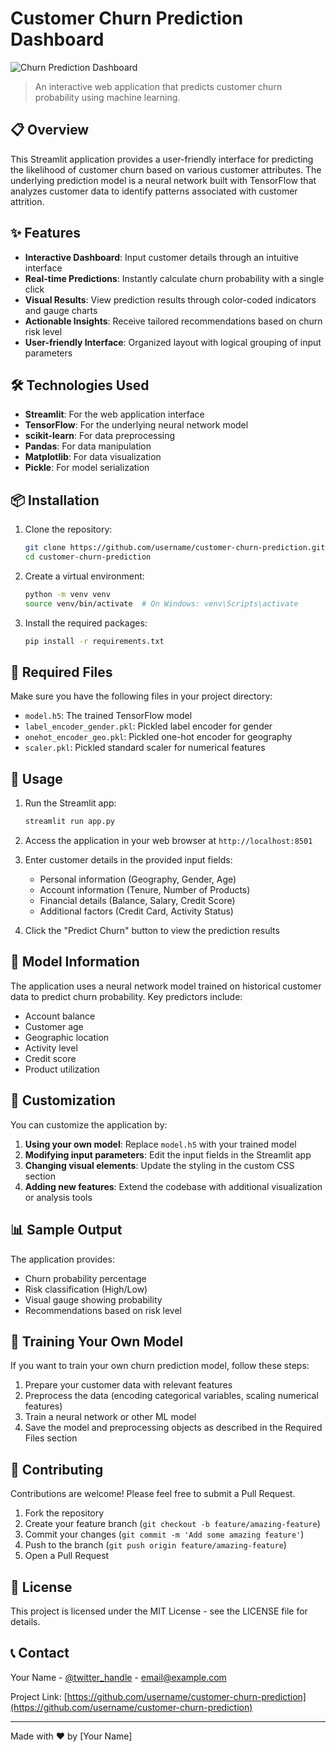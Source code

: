 # Customer Churn Prediction Dashboard

![Churn Prediction Dashboard](https://github.com/username/customer-churn-prediction/raw/main/screenshot.png)

> An interactive web application that predicts customer churn probability using machine learning.

## 📋 Overview

This Streamlit application provides a user-friendly interface for predicting the likelihood of customer churn based on various customer attributes. The underlying prediction model is a neural network built with TensorFlow that analyzes customer data to identify patterns associated with customer attrition.

## ✨ Features

- **Interactive Dashboard**: Input customer details through an intuitive interface
- **Real-time Predictions**: Instantly calculate churn probability with a single click
- **Visual Results**: View prediction results through color-coded indicators and gauge charts
- **Actionable Insights**: Receive tailored recommendations based on churn risk level
- **User-friendly Interface**: Organized layout with logical grouping of input parameters

## 🛠️ Technologies Used

- **Streamlit**: For the web application interface
- **TensorFlow**: For the underlying neural network model
- **scikit-learn**: For data preprocessing
- **Pandas**: For data manipulation
- **Matplotlib**: For data visualization
- **Pickle**: For model serialization

## 📦 Installation

1. Clone the repository:
   ```bash
   git clone https://github.com/username/customer-churn-prediction.git
   cd customer-churn-prediction
   ```

2. Create a virtual environment:
   ```bash
   python -m venv venv
   source venv/bin/activate  # On Windows: venv\Scripts\activate
   ```

3. Install the required packages:
   ```bash
   pip install -r requirements.txt
   ```

## 📄 Required Files

Make sure you have the following files in your project directory:

- `model.h5`: The trained TensorFlow model
- `label_encoder_gender.pkl`: Pickled label encoder for gender
- `onehot_encoder_geo.pkl`: Pickled one-hot encoder for geography
- `scaler.pkl`: Pickled standard scaler for numerical features

## 🚀 Usage

1. Run the Streamlit app:
   ```bash
   streamlit run app.py
   ```

2. Access the application in your web browser at `http://localhost:8501`

3. Enter customer details in the provided input fields:
   - Personal information (Geography, Gender, Age)
   - Account information (Tenure, Number of Products)
   - Financial details (Balance, Salary, Credit Score)
   - Additional factors (Credit Card, Activity Status)

4. Click the "Predict Churn" button to view the prediction results

## 🧠 Model Information

The application uses a neural network model trained on historical customer data to predict churn probability. Key predictors include:

- Account balance
- Customer age
- Geographic location
- Activity level
- Credit score
- Product utilization

## 🔧 Customization

You can customize the application by:

1. **Using your own model**: Replace `model.h5` with your trained model
2. **Modifying input parameters**: Edit the input fields in the Streamlit app
3. **Changing visual elements**: Update the styling in the custom CSS section
4. **Adding new features**: Extend the codebase with additional visualization or analysis tools

## 📊 Sample Output

The application provides:

- Churn probability percentage
- Risk classification (High/Low)
- Visual gauge showing probability
- Recommendations based on risk level

## 📝 Training Your Own Model

If you want to train your own churn prediction model, follow these steps:

1. Prepare your customer data with relevant features
2. Preprocess the data (encoding categorical variables, scaling numerical features)
3. Train a neural network or other ML model
4. Save the model and preprocessing objects as described in the Required Files section

## 🤝 Contributing

Contributions are welcome! Please feel free to submit a Pull Request.

1. Fork the repository
2. Create your feature branch (`git checkout -b feature/amazing-feature`)
3. Commit your changes (`git commit -m 'Add some amazing feature'`)
4. Push to the branch (`git push origin feature/amazing-feature`)
5. Open a Pull Request

## 📜 License

This project is licensed under the MIT License - see the LICENSE file for details.

## 📞 Contact

Your Name - [@twitter_handle](https://twitter.com/twitter_handle) - email@example.com

Project Link: [https://github.com/username/customer-churn-prediction](https://github.com/username/customer-churn-prediction)

---

Made with ❤️ by [Your Name]
